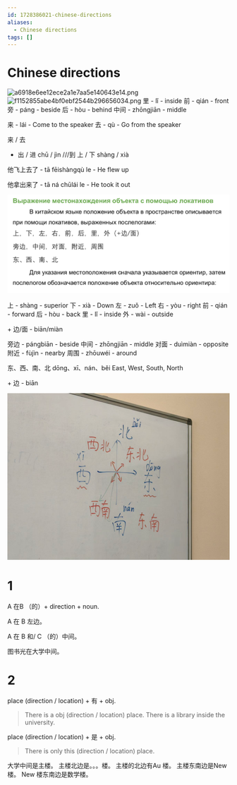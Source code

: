 ```yaml
---
id: 1728386021-chinese-directions
aliases:
  - Chinese directions
tags: []
---
```


# Chinese directions

![a6918e6ee12ece2a1e7aa5e140643e14.png](file:///home/andrew/.config/joplin-desktop/resources/ea705fadad984c0cbad1a649f135b4a9.png)
![f1152855abe4bf0ebf2544b296656034.png](file:///home/andrew/.config/joplin-desktop/resources/54177e780c4d4d29a50d5a3ae09ec9ba.png)
里 - lǐ - inside
前 - qián - front
旁 - páng - beside
后 - hòu - behind
中间 - zhōngjiān - middle

来 - lái - Come to the speaker
去 - qù - Go from the speaker

来 / 去

- 出 / 进
  chū / jìn
  ///到
  上 / 下
  shàng / xià

他飞上去了 - tā fēishàngqù le - He flew up

他拿出来了 - tā ná chūlái le - He took it out

![11-03-25_14-13-23_632.png](assets/imgs/11-03-25_14-13-23_632.png)

上 - shàng - superior
下 - xià - Down
左 - zuǒ - Left
右 - yòu - right
前 - qián - forward
后 - hòu - back
里 - lǐ - inside
外 - wài - outside

\+ 边/面 - biān/miàn

旁边 - pángbiān - beside
中间 - zhōngjiān - middle
对面 - duìmiàn - opposite
附近 - fùjìn - nearby
周围 - zhōuwéi - around

东、西、南、北
dōng、xī、nán、běi
East, West, South, North

\+ 边 - biān

![11-03-25_14-22-19_133.png](assets/imgs/11-03-25_14-22-19_133.png)

# 1

A 在B （的）+ direction + noun.

A 在 B 左边。

A 在 B 和/ C （的）中间。

图书光在大学中间。

# 2

place (direction / location) + 有 + obj.
> There is a obj (direction / location) place.
> There is a library inside the university.

place (direction / location) + 是 + obj.
> There is only this <obj> (direction / location) place.

大学中间是主楼。
主楼北边是。。。楼。
主楼的北边有Au 楼。
主楼东南边是New 楼。
New 楼东南边是数学楼。

